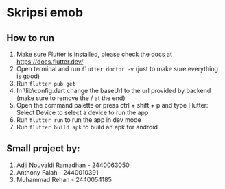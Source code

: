 # Skripsi emob

## How to run

1. Make sure Flutter is installed, please check the docs at https://docs.flutter.dev/
2. Open terminal and run `flutter doctor -v` (just to make sure everything is good)
3. Run `flutter pub get`
4. In \lib\config.dart change the baseUrl to the url provided by backend (make sure to remove the / at the end)
5. Open the command palette or press ctrl + shift + p and type Flutter: Select Device to select a device to run the app
6. Run `flutter run` to run the app in dev mode
7. Run `flutter build apk` to build an apk for android

## Small project by:

1. Adji Nouvaldi Ramadhan - 2440063050
2. Anthony Falah - 2440010391
3. Muhammad Rehan - 2440054185
